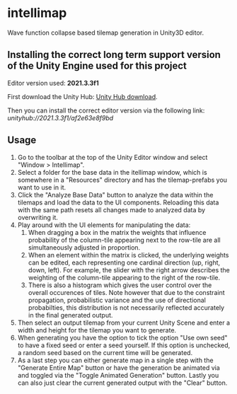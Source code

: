 # intellimap
Wave function collapse based tilemap generation in Unity3D editor.

## Installing the correct long term support version of the Unity Engine used for this project 
Editor version used: **2021.3.3f1**

First download the Unity Hub: [Unity Hub download](https://public-cdn.cloud.unity3d.com/hub/prod/UnityHubSetup.exe).

Then you can install the correct editor version via the following link: *unityhub://2021.3.3f1/af2e63e8f9bd*

## Usage
1. Go to the toolbar at the top of the Unity Editor window and select "Window > Intellimap".
2. Select a folder for the base data in the itellimap window, which is somewhere in a "Resources" directory and has the tilemap-prefabs you want to use in it.
3. Click the "Analyze Base Data" button to analyze the data within the tilemaps and load the data to the UI components. Reloading this data with the same path resets all changes made to analyzed data by overwriting it.
4. Play around with the UI elements for manipulating the data:
   1. When dragging a box in the matrix the weights that influence probability of the column-tile appearing next to the row-tile are all simultaneously adjusted in proportion.
   2. When an element within the matrix is clicked, the underlying weights can be edited, each representing one cardinal direction (up, right, down, left). For example, the slider with the right arrow describes the weighting of the column-tile appearing to the right of the row-tile.
   3. There is also a histogram which gives the user control over the overall occurences of tiles. Note however that due to the constraint propagation, probabilistic variance and the use of directional probabilties, this distribution is not necessarily reflected accurately in the final generated output.
5. Then select an output tilemap from your current Unity Scene and enter a width and height for the tilemap you want to generate.
6. When generating you have the option to tick the option "Use own seed" to have a fixed seed or enter a seed yourself. If this option is unchecked, a random seed based on the current time will be generated.
7. As a last step you can either generate map in a single step with the "Generate Entire Map" button or have the generation be animated via and toggled via the "Toggle Animated Generation" button. Lastly you can also just clear the current generated output with the "Clear" button.
